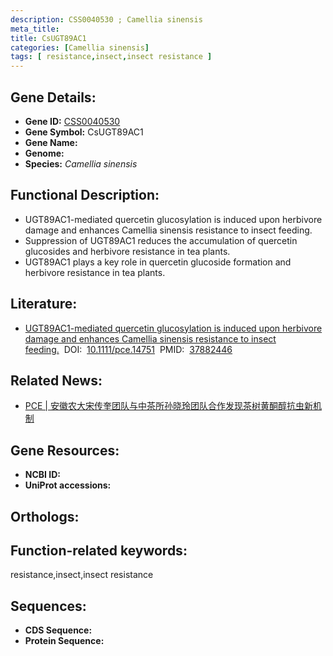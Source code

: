 ```yaml
---
description: CSS0040530 ; Camellia sinensis
meta_title:
title: CsUGT89AC1
categories: [Camellia sinensis]
tags: [ resistance,insect,insect resistance ]
---
```


## Gene Details:
- **Gene ID:**	[CSS0040530]()
- **Gene Symbol:** CsUGT89AC1
- **Gene Name:** 
- **Genome:** []()
- **Species:** *Camellia sinensis*

## Functional Description:
   - UGT89AC1-mediated quercetin glucosylation is induced upon herbivore damage and enhances Camellia sinensis resistance to insect feeding.
   - Suppression of UGT89AC1 reduces the accumulation of quercetin glucosides and herbivore resistance in tea plants.
   - UGT89AC1 plays a key role in quercetin glucoside formation and herbivore resistance in tea plants.

## Literature:
   - [UGT89AC1-mediated quercetin glucosylation is induced upon herbivore damage and enhances Camellia sinensis resistance to insect feeding.]( https://onlinelibrary.wiley.com/doi/10.1111/pce.14751)&nbsp;&nbsp;DOI:&nbsp;&nbsp;[10.1111/pce.14751](https://onlinelibrary.wiley.com/doi/10.1111/pce.14751)&nbsp;&nbsp;PMID:&nbsp;&nbsp;[37882446](https://pubmed.ncbi.nlm.nih.gov/37882446/)

## Related News:
   - [PCE | 安徽农大宋传奎团队与中茶所孙晓玲团队合作发现茶树黄酮醇抗虫新机制](https://mp.weixin.qq.com/s?__biz=Mzg3MDEwNDEyMg==&mid=2247558764&idx=6&sn=ec2de40ab11d8663f2d381a356fe1a91&chksm=37510b3a8c6d0dcbd73046d566ce20701594d3ddd163b8b8cbb0a7364e3ff1154520165da1c7&scene=27#wechat_redirect)

## Gene Resources:
- **NCBI ID:** [](https://www.ncbi.nlm.nih.gov/gene/?term=)
- **UniProt accessions:** [](https://www.uniprot.org/uniprotkb//entry)

## Orthologs:


## Function-related keywords:
resistance,insect,insect resistance

## Sequences:
- **CDS Sequence:**
- **Protein Sequence:**

